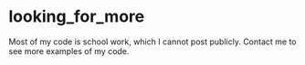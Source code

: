 # looking_for_more
Most of my code is school work, which I cannot post publicly. Contact me to see more examples of my code.
